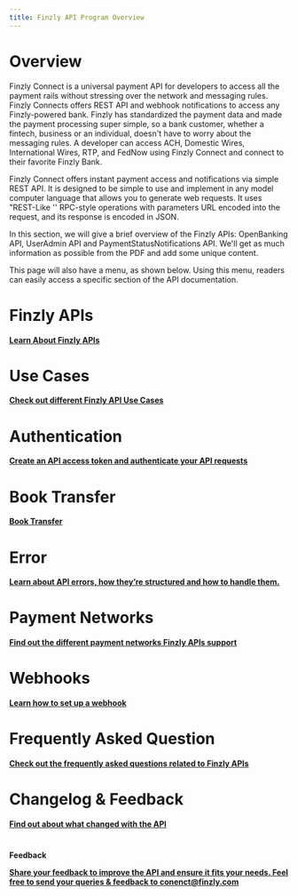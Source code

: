 ```yaml
---
title: Finzly API Program Overview
---
```


# Overview
Finzly Connect is a universal payment API for developers to access all the payment rails without stressing over the network and messaging rules. Finzly Connects offers REST API and webhook notifications to access any Finzly-powered bank. Finzly has standardized the payment data and made the payment processing super simple, so a bank customer, whether a fintech, business or an individual, doesn't have to worry about the messaging rules. A developer can access ACH, Domestic Wires, International Wires, RTP, and FedNow using Finzly Connect and connect to their favorite Finzly Bank.

Finzly Connect offers instant payment access and notifications via simple REST API. It is designed to be simple to use and implement in any model computer language that allows you to generate web requests. It uses "REST-Like '' RPC-style operations with parameters URL encoded into the request, and its response is encoded in JSON. 

In this section, we will give a brief overview of the Finzly APIs: OpenBanking API, UserAdmin API and PaymentStatusNotifications API. We'll get as much information as possible from the PDF and add some unique content. 

This page will also have a menu, as shown below. Using this menu, readers can easily access a specific section of the API documentation.


<div class="main-sub">

<div class="sub">

# <span>Finzly APIs</span>

<div class="box">

__[Learn About Finzly APIs](index.md)__
</div>
</div>



<div class="sub">

# <span>Use Cases</span>
<div class="box">

__[Check out different Finzly API Use Cases](usecase.md)__
</div>

</div>
</div>


<div class="main-sub">
<div class="sub">

# <span>Authentication</span>
<div class="box">

__[Create an API access token and authenticate your API requests](authentication.md)__
</div>
</div>

<div class="sub">

# <span>Book Transfer</span> 
<div class="box">

__[Book Transfer](booktransfer.md)__
</div>
</div>
</div>

<div class="main-sub">
<div class="sub">

# <span>Error</span>
<div class="box">

__[Learn about API errors, how they’re structured and how to handle them. ](errors.md)__
</div>
</div>

<div class="sub">

# <span>Payment Networks</span>
<div class="box">

__[Find out the different payment networks Finzly APIs support ](overviewsection.md)__
</div>
</div>
</div>


<div class="main-sub">
<div class="sub">

# <span>Webhooks</span>
<div class="box">

__[Learn how to set up a webhook](webhooks.md)__
</div>
</div>

<div class="sub"> 

# <span>Frequently Asked  Question</span>
<div class="box">

__[Check out the frequently asked questions related to Finzly APIs](faq.md)__
</div>
</div>
</div>

<div class="main-sub">
<div class="sub">

# <span>Changelog & Feedback</span>
<div class="box">

__[Find out about what changed with the API](changelog-feedback.md)__
</div>
</div>


<div class="sub">

# <span></span>
<div class="box">

__Feedback__

__[Share your feedback to improve the API and ensure it fits your needs. Feel free to send your queries & feedback to conenct@finzly.com](changelog-feedback.md)__

</div>
</div>
</div>